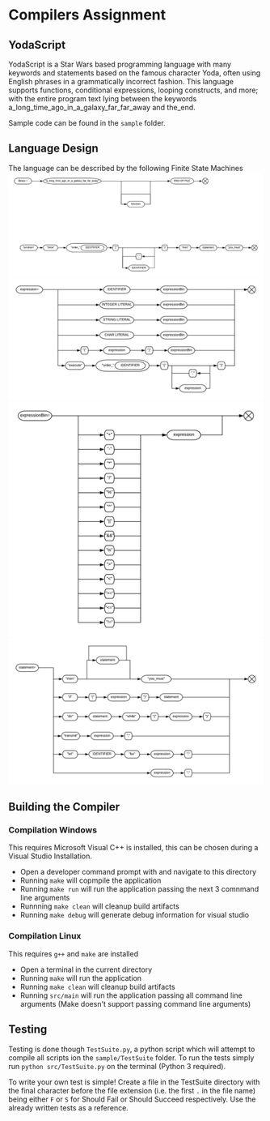 # Compilers Assignment

## YodaScript

YodaScript is a Star Wars based programming language with many keywords and statements based on the famous character Yoda, often using English phrases in a grammatically incorrect fashion. This language supports functions, conditional expressions, looping constructs, and more; with the entire program text lying between the keywords a_long_time_ago_in_a_galaxy_far_far_away and the_end. 

Sample code can be found in the ```sample``` folder.

## Language Design

The language can be described by the following Finite State Machines
![Library and Functions](images/Library.jpeg?raw=true "Library and Functions")
![Non-Binary Expressions](images/Expression.jpeg?raw=true "Non-Binary Expressions")
![Binary Expressions](images/ExpressionBin.jpeg?raw=true "Binary Expressions")
![Statements](images/Statement.jpeg?raw=true "Statements")

## Building the Compiler

### Compilation Windows
This requires Microsoft Visual C++ is installed, this can be chosen during a Visual Studio Installation.

  - Open a developer command prompt with and navigate to this directory
  - Running `make` will copmpile the application
  - Running `make run` will run the application passing the next 3 comnmand line arguments
  - Runnning `make clean` will cleanup build artifacts
  - Running `make debug` will generate debug information for visual studio

### Compilation Linux
This requires `g++` and `make` are installed 
  - Open a terminal in the current directory
  - Running `make` will run the application
  - Running `make clean` will cleanup build artifacts
  - Running `src/main` will run the application passing all command line arguments (Make doesn't support passing command line arguments)
  
## Testing

Testing is done though ```TestSuite.py```, a python script which will attempt to compile all scripts ion the ```sample/TestSuite``` folder. To run the tests simply run ```python src/TestSuite.py``` on the terminal (Python 3 required).

To write your own test is simple! Create a file in the TestSuite directory with the final character before the file extension (i.e. the first ```.``` in the file name) being either ```F``` or ```S``` for Should Fail or Should Succeed respectively. Use the already written tests as a reference.

